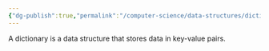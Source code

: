 ```yaml
---
{"dg-publish":true,"permalink":"/computer-science/data-structures/dictionary/","tags":["unfinished"]}
---
```


A dictionary is a data structure that stores data in key-value pairs.